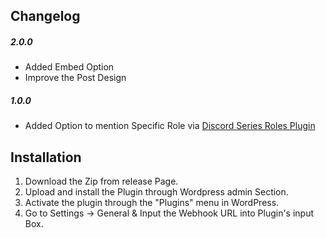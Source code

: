 ## Changelog

##### 2.0.0
- Added Embed Option
- Improve the Post Design


##### 1.0.0
- Added Option to mention Specific Role via [Discord Series Roles Plugin](https://github.com/superyassh/Discord-Series-Roles)


## Installation

1. Download the Zip from release Page.
2. Upload and install the Plugin through Wordpress admin Section.
3. Activate the plugin through the "Plugins" menu in WordPress.
4. Go to Settings -> General & Input the Webhook URL into Plugin's input Box.
